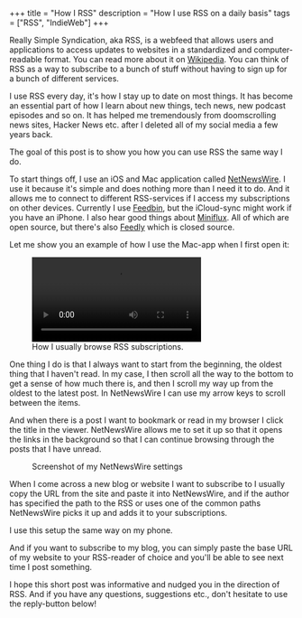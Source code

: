 +++
title = "How I RSS"
description = "How I use RSS on a daily basis"
tags = ["RSS", "IndieWeb"]
+++

Really Simple Syndication, aka RSS, is a webfeed that allows users and
applications to access updates to websites in a standardized and
computer-readable format. You can read more about it on
[Wikipedia](https://en.wikipedia.org/wiki/RSS). You can think of RSS as a way to
subscribe to a bunch of stuff without having to sign up for a bunch of different
services.

I use RSS every day, it's how I stay up to date on most things. It has become an
essential part of how I learn about new things, tech news, new podcast episodes
and so on. It has helped me tremendously from doomscrolling news sites, Hacker
News etc. after I deleted all of my social media a few years back.

The goal of this post is to show you how you can use RSS the same way I do.

To start things off, I use an iOS and Mac application called [NetNewsWire]. I
use it because it's simple and does nothing more than I need it to do. And it
allows me to connect to different RSS-services if I access my subscriptions on
other devices. Currently I use [Feedbin], but the iCloud-sync might work if you
have an iPhone. I also hear good things about [Miniflux]. All of which are open
source, but there's also [Feedly] which is closed source.

Let me show you an example of how I use the Mac-app when I first open it:

<figure>
  <video controls src="/img/blog/2024-06-06-how-i-rss/browsing-netnewswire.mp4" alt=""></video>
  <figcaption>
    How I usually browse RSS subscriptions.
  </figcaption>
</figure>

One thing I do is that I always want to start from the beginning, the oldest
thing that I haven't read. In my case, I then scroll all the way to the bottom
to get a sense of how much there is, and then I scroll my way up from the oldest
to the latest post. In NetNewsWire I can use my arrow keys to scroll between the
items.

And when there is a post I want to bookmark or read in my browser I click the
title in the viewer. NetNewsWire allows me to set it up so that it opens the
links in the background so that I can continue browsing through the posts that I
have unread.

<figure>
  <img
    src="/img/blog/2024-06-06-how-i-rss/settings.webp"
    alt="">
  <figcaption>
    Screenshot of my NetNewsWire settings
  </figcaption>
</figure>

When I come across a new blog or website I want to subscribe to I usually copy
the URL from the site and paste it into NetNewsWire, and if the author has
specified the path to the RSS or uses one of the common paths NetNewsWire picks
it up and adds it to your subscriptions.

I use this setup the same way on my phone.

And if you want to subscribe to my blog, you can simply paste the base URL of my
website to your RSS-reader of choice and you'll be able to see next time I post
something.

I hope this short post was informative and nudged you in the direction of RSS.
And if you have any questions, suggestions etc., don't hesitate to use the
reply-button below!

[NetNewsWire]: https://netnewswire.com/
[Feedbin]: https://feedbin.com/
[Miniflux]: https://miniflux.app/
[Feedly]: https://feedly.com/
